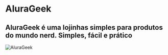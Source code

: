# AluraGeek
## AluraGeek é uma lojinhas simples para produtos do mundo nerd. Simples, fácil e prático
![AluraGeek](https://github.com/Gihguedes/Alurageek/assets/149100641/e071e704-61c2-4746-83a1-028ea51bac40)
